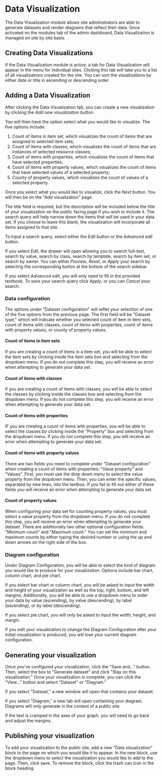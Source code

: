 # Data Visualization
The Data Visualization module allows site administrators are able to generate datasets and render diagrams that reflect their data. Once activated on the modules tab of the admin dashboard, Data Visualization is managed on site by site basis. 

## Creating Data Visualizations
If the Data Visualization module is active, a tab for Data Visualization will appear in the menu for individual sites. Clicking this tab will take you to a list of all visualizations created for the site. You can sort the visualizations by either date or title in ascending or descending order.

## Adding a Data Visualization
After clicking the Data Visualization tab, you can create a new visualization by clicking the *Add new visualization* button.

You will then have the option select what you would like to visualize. The five options include:
1. Count of items in item set, which visualizes the count of items that are assigned to selected item sets;
2. Count of items with classes, which visualizes the count of items that are instances of selected resource classes;
3. Count of items with properties, which visualizes the count of items that have selected properties;
4. Count of items with property values, which visualizes the count of items that have selected values of a selected property; 
5. County of property values, which visualizes the count of values of a selected property.

Once you select what you would like to visualize, click the *Next* button. You will then be on the "Add visualization" page. 

The title field is required, but the description will be included below the title of your visualization on the public facing page if you wish to include it. The search query will help narrow down the items that will be used in your data set. If you choose to leave this blank, the visualization will incorporate all items assigned to that site.

To input a search query, select either the *Edit* button or the *Advanced edit* button. 

If you select *Edit*, the drawer will open allowing you to search full-text, search by value, search by class, search by template, search by item set, or search by owner. You can either *Preview*, *Reset*, or *Apply* your search by selecting the corresponding button at the bottom of the search sidebar. 

If you select *Advanced edit*, you will only need to fill in the provided textbook. To save your search query click *Apply*, or you can *Cancel* your search.

### Data configuration
The options under "Dataset configuration" will reflet your selection of one of the five options from the previous page. The first field will be "Dataset type," which will indicate whether you selected count of item in item sets, count of items with classes, count of items with properties, count of items with property values, or county of property values.

#### Count of items in item sets
If you are creating a count of items in a item set, you will be able to select the item sets by clicking inside the item sets box and selecting from the dropdown menu. If you do not complete this step, you will receive an error when attempting to generate your data set.

#### Count of items with classes
If you are creating a count of items with classes, you will be able to select the classes by clicking inside the classes box and selecting from the dropdown menu. If you do not complete this step, you will receive an error when attempting to generate your data set.

#### Count of items with properties
IF you are creating a count of items with properties, you will be able to select the classes by clicking inside the "Property" box and selecting from the dropdown menu. If you do not complete this step, you will receive an error when attempting to generate your data set.

#### Count of items with property values
There are two fields you need to complete under "Dataset configuration" when creating a count of items with properties: "Value property" and "Values". First, you must use the drop down menu to select the value property from the dropdown menu. Then, you can enter the specific values, separated by new lines, into the textbox. If you fail to fill out either of these fields you will receive an error when attempting to generate your data set.

#### Count of property values
When configuring your data set for counting property values, you must select a value property from the dropdown menu. If you do not complete this step, you will receive an error when attempting to generate your dataset. There are additionally two other optional configuration fields: "Minimum count" and "Maximum count." You can set the minimum and maximum counts by either typing the desired number or using the up and down arrows on the right side of the box.

### Diagram configuration
Under Diagram Configuration, you will be able to select the kind of diagram you would like to produce for your visualization. Options include bar chart, column chart, and pie chart. 

If you select bar chart or column chart, you will be asked to input the width and height of your visualization as well as the top, right, bottom, and left margins. Additionally, you will be able to use a dropdown menu to order your data by value (ascending), by value (descending), by label (ascending), or by label (descending).

If you select pie chart, you will only be asked to input the width, height, and margin.

If you edit your visualization to change the Diagram Configuration after your initial visualization is produced, you will lose your current diagram configuration.

## Generating your visualization
Once you've configured your visualization, click the "Save and..." button. Then, select the box to "Generate dataset" and click "Stay on this visualization." Once your visualization is complete, you can click the "View..." button and select "Dataset" or "Diagram."

If you select "Dataset," a new window will open that contains your dataset.

If you select "Diagram," a new tab will open containing your diagram. Diagrams will only generate in the context of a public site.

If the text is cramped in the axes of your graph, you will need to go back and adjust the margins.

## Publishing your visualization
To add your visualization to the public site, add a new "Data visualization" block to the page on which you would like it to appear. In the new block, use the dropdown menu to select the visualization you would like to add to the page. Then, click save. To remove the block, click the trash can icon in the block heading.
